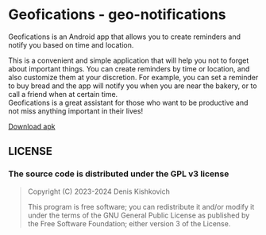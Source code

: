 # Geofications - geo-notifications
Geofications is an Android app that allows you to create reminders and notify you based on time and location.

This is a convenient and simple application that will help you not to forget about important things. You can create reminders by time or location,
and also customize them at your discretion. For example, you can set a reminder to buy bread and the app will notify you when you are near the bakery, 
or to call a friend when at certain time.  
Geofications is a great assistant for those who want to be productive and not miss anything important in their lives!

[Download apk](https://github.com/DenisKishkovich/Geofications/blob/master/app/release/Geofications.apk)

## LICENSE
### The source code is distributed under the GPL v3 license
> Copyright (C) 2023-2024 Denis Kishkovich
>
> This program is free software; you can redistribute it and/or modify it under the terms of the GNU General Public License as published by the Free Software Foundation; either version 3 of the License.
